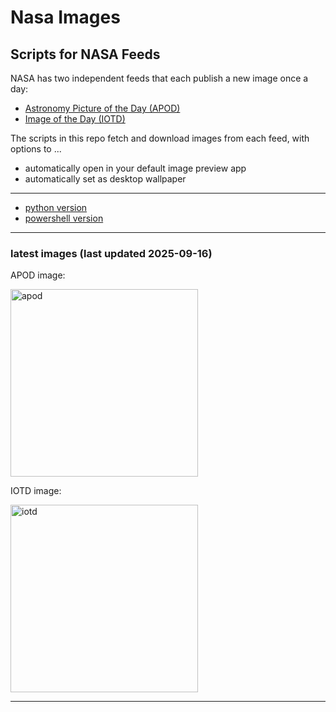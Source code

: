 # Nasa Images

## Scripts for NASA Feeds

NASA has two independent feeds that each publish a new image once a day:

- [Astronomy Picture of the Day (APOD)](https://apod.nasa.gov/apod/)
- [Image of the Day (IOTD)](https://www.nasa.gov/image-of-the-day/)

The scripts in this repo fetch and download images from each feed, with options to ...

- automatically open in your default image preview app
- automatically set as desktop wallpaper

---

- [python version](./python/README.md)
- [powershell version](./powershell/README.md)

---

### latest images (last updated 2025-09-16)

APOD image:

<a href="https://apod.nasa.gov/apod/image/2509/Swan25B_Korona_1267.jpg"><img alt="apod" src="https://apod.nasa.gov/apod/image/2509/Swan25B_Korona_1267.jpg" height="300" /></a>

IOTD image:

<a href="https://www.nasa.gov/image-detail/blood-moon-lunar-eclipse-2025-7/"><img alt="iotd" src="https://www.nasa.gov/wp-content/uploads/2025/09/maf-20250826-haats-md28-3dfc99.jpg" height="300" /></a>

---
